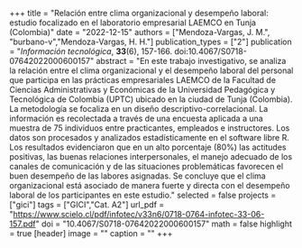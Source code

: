 +++
title = "Relación entre clima organizacional y desempeño laboral: estudio focalizado en el laboratorio empresarial LAEMCO en Tunja (Colombia)"
date = "2022-12-15"
authors = ["Mendoza-Vargas, J. M.", "burbano-v","Mendoza-Vargas, H. H."]
publication_types = ["2"]
publication = "*Información tecnológica*, **33**(6), 157-166. doi:10.4067/S0718-07642022000600157"
abstract = "En este trabajo investigativo, se analiza la relación entre el clima organizacional y el desempeño laboral del personal que participa en las prácticas empresariales LAEMCO de la Facultad de Ciencias Administrativas y Económicas de la Universidad Pedagógica y Tecnológica de Colombia (UPTC) ubicado en la ciudad de Tunja (Colombia). La metodología se focaliza en un diseño descriptivo-correlacional. La información es recolectada a través de una encuesta aplicada a una muestra de 75 individuos entre practicantes, empleados e instructores. Los datos son procesados y analizados estadísticamente en el software libre R. Los resultados evidenciaron que en un alto porcentaje (80%) las actitudes positivas, las buenas relaciones interpersonales, el manejo adecuado de los canales de comunicación y de las situaciones problemáticas favorecen el buen desempeño de las labores asignadas. Se concluye que el clima organizacional está asociado de manera fuerte y directa con el desempeño laboral de los participantes en este estudio."
selected = false
projects = ["gici"]
tags = ["GICI","Cat. A2"]
url_pdf = "https://www.scielo.cl/pdf/infotec/v33n6/0718-0764-infotec-33-06-157.pdf"
doi = "10.4067/S0718-07642022000600157"
math = false
highlight = true
[header]
image = ""
caption = ""
+++
